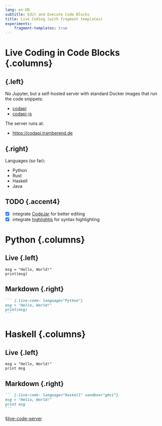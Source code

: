 ```yaml
---
lang: en-EN
subtitle: Edit and Execute Code Blocks
title: Live Coding (with fragment templates)
experiments:
    fragment-templates: true
---
```


# Live Coding in Code Blocks {.columns}

## {.left}

No Jupyter, but a self-hosted server with standard Docker images that run the
code snippets:

-   [codapi](https://codapi.org)
-   [codapi-js](https://github.com/nalgeon/codapi-js)

The server runs at:

-   <https://codapi.tramberend.de>

## {.right}

Languages (so far):

-   Python
-   Rust
-   Haskell
-   Java

## TODO {.accent4}

-   [x] integrate [CodeJar](https://medv.io/codejar/) for better editing
-   [x] integrate [highlightjs](https://highlightjs.org/) for syntax
    highlighting

# Python {.columns}

## Live {.left}

``` {.python .live-code- language="Python"}
msg = "Hello, World!"
print(msg)
```

## Markdown {.right}

```` markdown
``` {.live-code- language="Python"}
msg = "Hello, World!"
print(msg)
```
````

# Haskell {.columns}

## Live {.left}

``` {.live-code- language="Haskell" sandbox="GHCi" height="200px"}
msg = "Hello, World!"
print msg
```

## Markdown {.right}

```` markdown
``` {.live-code- language="Haskell" sandbox="ghci"}
msg = "Hello, World!"
print msg
```
````

[§live-code-server](https://codapi.tramberend.de/v1)
